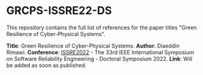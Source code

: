 # GRCPS-ISSRE22-DS
This repository contains the full list of references for the paper titles "Green Resilience of Cyber-Physical Systems".

__Title__: Green Resilience of Cyber-Physical Systems.
__Author__: Diaeddin Rimawi.
__Conference__: [ISSRE2022](https://issre2022.github.io/) - The 33rd IEEE International Symposium on Software Reliability Engineering - Doctoral Symposium 2022.
__Link__: Will be added as soon as published.

